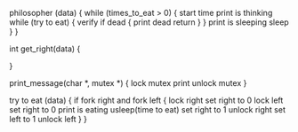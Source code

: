 philosopher (data)
{
    while (times_to_eat > 0)
    {
		start time
		print is thinking
		while (try to eat)
		{
			verify if dead
			{
				print dead
				return
			}
		}
		print is sleeping
		sleep
    }
}

int	get_right(data)
{
	
}

print_message(char *, mutex *)
{
	lock mutex
	print
	unlock mutex
}

try to eat (data)
{
	if fork right and fork left
	{
		lock right
		set right to 0
		lock left
		set right to 0
		print is eating
		usleep(time to eat)
		set right to 1
		unlock right
		set left to 1
		unlock left
	}
}